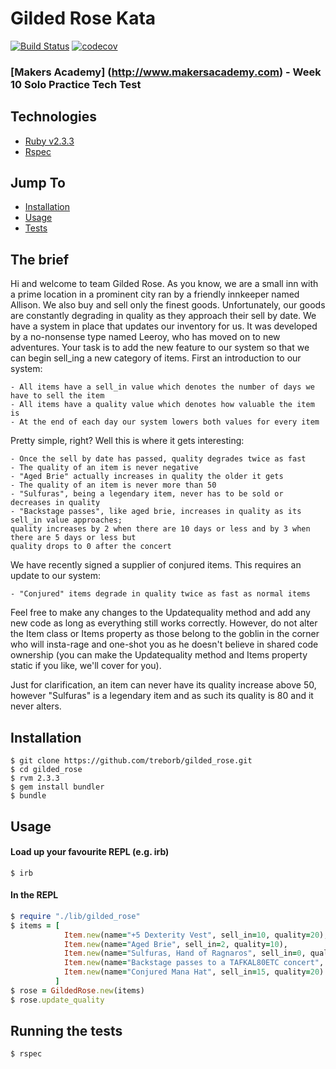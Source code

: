 # Gilded Rose Kata

[![Build Status](https://travis-ci.org/treborb/gilded_rose.svg?branch=master)](https://travis-ci.org/treborb/gilded_rose)
[![codecov](https://codecov.io/gh/treborb/gilded_rose/branch/master/graph/badge.svg)](https://codecov.io/gh/treborb/gilded_rose)

### [Makers Academy] (http://www.makersacademy.com) - Week 10 Solo Practice Tech Test

## Technologies
* [Ruby v2.3.3](https://www.ruby-lang.org/en/)
* [Rspec](http://rspec.info/)

## Jump To
* [Installation](#install)
* [Usage](#usage)
* [Tests](#tests)

## The brief

Hi and welcome to team Gilded Rose. As you know, we are a small inn with a prime location in a
prominent city ran by a friendly innkeeper named Allison. We also buy and sell only the finest goods.
Unfortunately, our goods are constantly degrading in quality as they approach their sell by date. We
have a system in place that updates our inventory for us. It was developed by a no-nonsense type named
Leeroy, who has moved on to new adventures. Your task is to add the new feature to our system so that
we can begin sell_ing a new category of items. First an introduction to our system:

	- All items have a sell_in value which denotes the number of days we have to sell the item
	- All items have a quality value which denotes how valuable the item is
	- At the end of each day our system lowers both values for every item

Pretty simple, right? Well this is where it gets interesting:

	- Once the sell by date has passed, quality degrades twice as fast
	- The quality of an item is never negative
	- "Aged Brie" actually increases in quality the older it gets
	- The quality of an item is never more than 50
	- "Sulfuras", being a legendary item, never has to be sold or decreases in quality
	- "Backstage passes", like aged brie, increases in quality as its sell_in value approaches;
	quality increases by 2 when there are 10 days or less and by 3 when there are 5 days or less but
	quality drops to 0 after the concert

We have recently signed a supplier of conjured items. This requires an update to our system:

	- "Conjured" items degrade in quality twice as fast as normal items

Feel free to make any changes to the Updatequality method and add any new code as long as everything
still works correctly. However, do not alter the Item class or Items property as those belong to the
goblin in the corner who will insta-rage and one-shot you as he doesn't believe in shared code
ownership (you can make the Updatequality method and Items property static if you like, we'll cover
for you).

Just for clarification, an item can never have its quality increase above 50, however "Sulfuras" is a
legendary item and as such its quality is 80 and it never alters.

## <a name="install">Installation</a>

```
$ git clone https://github.com/treborb/gilded_rose.git
$ cd gilded_rose
$ rvm 2.3.3
$ gem install bundler
$ bundle
```

## <a name="usage">Usage</a>

#### Load up your favourite REPL (e.g. irb)

```
$ irb
```

#### In the REPL
```ruby
$ require "./lib/gilded_rose"
$ items = [
			Item.new(name="+5 Dexterity Vest", sell_in=10, quality=20),
			Item.new(name="Aged Brie", sell_in=2, quality=10),
			Item.new(name="Sulfuras, Hand of Ragnaros", sell_in=0, quality=40),
			Item.new(name="Backstage passes to a TAFKAL80ETC concert", sell_in=15, quality=20),
			Item.new(name="Conjured Mana Hat", sell_in=15, quality=20)
		  ]
$ rose = GildedRose.new(items)
$ rose.update_quality
```

## <a name="tests">Running the tests</a>

```ruby
$ rspec
```
